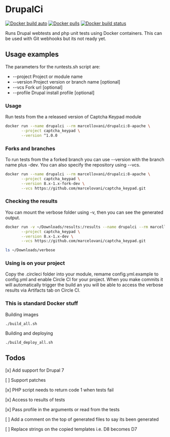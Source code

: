 # DrupalCi

[![Docker build auto](https://img.shields.io/docker/automated/marcellovani/drupalci.svg)](https://hub.docker.com/r/marcellovani/drupalci)
[![Docker pulls](https://img.shields.io/docker/pulls/marcellovani/drupalci.svg)](https://hub.docker.com/r/marcellovani/drupalci)
[![Docker build status](https://img.shields.io/docker/status/marcellovani/drupalci.svg)](https://hub.docker.com/r/marcellovani/drupalci) 

Runs Drupal webtests and php unit tests using Docker containers.
This can be used with Git webhooks but its not ready yet.

## Usage examples
The parameters for the runtests.sh script are:
* --project   Project or module name
* --version   Project version or branch name [optional]
* --vcs       Fork url [optional]
* --profile   Drupal install profile [optional]

### Usage
Run tests from the a released version of Captcha Keypad module

```bash
docker run --name drupalci --rm marcellovani/drupalci:8-apache \
       --project captcha_keypad \
       --version ^1.0.0
```

### Forks and branches
To run tests from the a forked branch you can use --version with the branch name plus -dev.
You can also specify the repository using --vcs.

```bash
docker run --name drupalci --rm marcellovani/drupalci:8-apache \
       --project captcha_keypad \
       --version 8.x-1.x-fork-dev \
       --vcs https://github.com/marcelovani/captcha_keypad.git
```

### Checking the results
You can mount the verbose folder using -v, then you can see the generated output.

```bash
docker run -v ~/Downloads/results:/results --name drupalci --rm marcellovani/drupalci:8-apache \
       --project captcha_keypad \
       --version 8.x-1.x-dev \
       --vcs https://github.com/marcelovani/captcha_keypad.git

ls ~/Downloads/verbose
```

### Using is on your project

Copy the .circleci folder into your module, remame config.yml.example to config.yml and enable Circle CI for your project. When you make commits it will automatically trigger the build an you will be able to access the verbose results via Artifacts tab on Circle CI.


### This is standard Docker stuff

Building images

```
./build_all.sh
```

Building and deploying

```
./build_deploy_all.sh
```

## Todos
[x] Add support for Drupal 7

[ ] Support patches

[x] PHP script needs to return code 1 when tests fail

[x] Access to results of tests

[x] Pass profile in the arguments or read from the tests

[ ] Add a comment on the top of generated files to say its been generated

[ ] Replace strings on the copied templates i.e. D8 becomes D7
